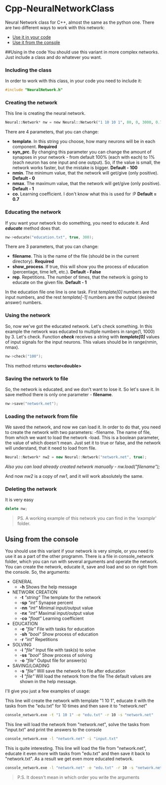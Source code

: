 # Cpp-NeuralNetworkClass
Neural Network class for C++, almost the same as the python one.
There are two different ways to work with this network:
- [Use it in your code](https://github.com/AlexFSmirnov/Cpp-NeuralNetworkClass#using-in-the-code)
- [Use it from the console](https://github.com/AlexFSmirnov/Cpp-NeuralNetworkClass#using-from-the-console)

##Using in the code
You should use this variant in more complex networks. Just include a class and do whatever you want.

### Including the class
In order to work with this class, in your code you need to include it:
```cpp
#include "NeuralNetwork.h"
```

### Creating the network
This line is creating the neural network.
```python
Neural::Network* nw = new Neural::Network("1 10 10 1", 80, 0, 3000, 0.7);
```
There are 4 parameters, that you can change:
- **template**. In this string you choose, how many neurons will be in each component.  **Required**
- **syn_prc**. By changing this parameter you can change the amount of synapses in your network - from default 100% (each with each) to 1% (each neuron has one input and one output). So, if the value is small, the network works faster, but the mistake is bigger.  **Default - 100**
- **nmin**. The minimum value, that the network will get/give (only positive).  **Default - 0**
- **nmax**. The maximum value, that the network will get/give (only positive).  **Default - 1**
- **co**. Learning coefficient. I don't know what this is used for :P  **Default = 0.7**

### Educating the network
If you want your network to do something, you need to educate it. And ***educate*** method does that.
```cpp
nw->educate("education.txt", true, 300);
```
There are 3 parameters, that you can change:
- **filename**. This is the name of the file (should be in the current directory).  **Required**
- **show_process**. If true, this will show you the process of education (percentage, time left, etc.).  **Default - False**
- **rep**. Repetitions. The number of times, that the network is going to educate on the given file.  **Default - 1**

In the education file one line is one task. First *template[0]* numbers are the input numbers, and the rest *template[-1]* numbers are the output (desired answer) numbers.

### Using the network
So, now we've got the educated network. Let's check something.
In this example the network was educated to multiple numbers in range(1, 1000) by 3. Let's check.
Function ***check*** receives a string with ***template[0]*** values of input signals for the input neurons. This values should be in range(nmin, nmax).
```cpp
nw->check("100");
```
This method returns **vector\<double\>**

### Saving the network to file
So, the network is educated, and we don't want to lose it. So let's save it.
In save method there is only one parameter - **filename**.
```cpp
nw->save("network.net");
```

### Loading the network from file
We saved the network, and now we can load it.
In order to do that, you need to create the network with two parameters:
-filename. The name of file, from which we want to load the network
-load. This is a boolean parameter, the value of which doesn't mean. Just set it to true or false, and the network will understand, that it need to load from file.
```cpp
Neural::Network* nw2 = new Neural::Network("network.net", true);
```
*Also you can load already created network manually - nw.load("filename");*

And now *nw2* is a copy of *nw1*, and it will work absolutely the same.

### Deleting the network
It is very easy
```cpp
delete nw;
```
> PS. A working example of this network you can find in the *'example'* folder.

## Using from the console
You should use this variant if your network is very simple, or you need to use it  as a part of the other programm.
There is a file in console_network folder, which you can run with several arguments and operate the network.
You can create the network, educate it, save and load and so on right from the console.
So, the arguments:
- GENERAL
  - **-h** Shows the help message
- NETWORK CREATION
  - -**t** *"string"*  The template for the network
  - -**sp** *"int"*    Synapse percent               
  - -**nn** *"int"*    Minimal input/output value    
  - -**nx** *"int"*    Maximal input/output value    
  - -**co** *"float"*  Learning coefficient          
- EDUCATION
  - -**e** *"file"*    File with tasks for education
  - -**sh** *"bool"*   Show process of education             
  - -**r** *"int"*     Repetitions                 
- SOLVING
  - -**i** *"file"*    Input file with task(s) to solve
  - -**ss** *"bool"*   Show process of solving              
  - -**o** *"file"*    Output file for answer(s)
- SAVING/LOADING
  - -**s** *"file"*    Will save the network to file after education
  - -**l** *"file"*    Will load the network from the file
The default values are shown in the help message.

I'll give you just a few examples of usage:

This line will create the network with template "1 10 1", educate it with the tasks from the "edu.txt" for 10 times and then save it to "network.net"
```bash
console_network.exe -t "1 10 1" -e "edu.txt" -r 10 -s "network.net"
```

This line will load the network from "network.net", solve the tasks from "input.txt" and print the answers to the console
```bash
console_network.exe -l "network.net" -i "input.txt"
```

This is quite interesting. This line will load the file from "network.net", educate it even more with tasks from "edu.txt" and then save it back to "network.txt". As a result we get even more educated network.
```bash
console_network.exe -l "network.net" -e "edu.txt" -r 10 -s "network.net"
```

>P.S. It doesn't mean in which order you write the arguments
